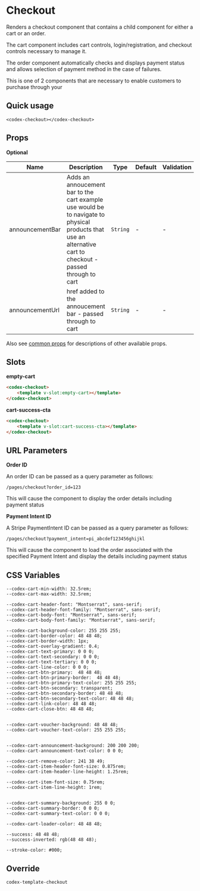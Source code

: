# Checkout

Renders a checkout component that contains a child component for either a cart or an order.

The cart component includes cart controls, login/registration, and checkout controls necessary to manage it.

The order component automatically checks and displays payment status and allows selection of payment method in the case of failures.

This is one of 2 components that are necessary to enable customers to purchase through your 

## Quick usage

```vue
<codex-checkout></codex-checkout>
```

## Props

**Optional**

| Name | Description | Type | Default | Validation |
|------|-------------|------|---------|---------|
| announcementBar | Adds an annoucement bar to the cart example use would be to navigate to physical products that use an alternative cart to checkout - passed through to cart | `String` | -       | - |
| announcementUrl | href added to the annoucement bar - passed through to cart | `String` | -       | - |

Also see [common props](./shared/CommonProps.md) for descriptions of other available props.


## Slots

**empty-cart**

```html
<codex-checkout>
	<template v-slot:empty-cart></template>
</codex-checkout>
```

**cart-success-cta**

```html
<codex-checkout>
	<template v-slot:cart-success-cta></template>
</codex-checkout>
```



## URL Parameters

**Order ID**

An order ID can be passed as a query parameter as follows:

`/pages/checkout?order_id=123`

This will cause the component to display the order details including payment status

**Payment Intent ID**

A Stripe PaymentIntent ID can be passed as a query parameter as follows:

`/pages/checkout?payment_intent=pi_abcdef123456ghijkl`

This will cause the component to load the order associated with the specified Payment Intent and display the details including payment status

## CSS Variables

    --codex-cart-min-width: 32.5rem;
    --codex-cart-max-width: 32.5rem;

    --codex-cart-header-font: "Montserrat", sans-serif;
    --codex-cart-header-font-family: "Montserrat", sans-serif;
    --codex-cart-body-font: "Montserrat", sans-serif;
    --codex-cart-body-font-family: "Montserrat", sans-serif;

    --codex-cart-background-color: 255 255 255;
    --codex-cart-border-color: 48 48 48;
    --codex-cart-border-width: 1px;
    --codex-cart-overlay-gradient: 0.4;
    --codex-cart-text-primary: 0 0 0;
    --codex-cart-text-secondary: 0 0 0;
    --codex-cart-text-tertiary: 0 0 0;
    --codex-cart-line-color: 0 0 0;
    --codex-cart-btn-primary:  48 48 48;
    --codex-cart-btn-primary-border:  48 48 48;
    --codex-cart-btn-primary-text-color: 255 255 255;
    --codex-cart-btn-secondary: transparent;
    --codex-cart-btn-secondary-border: 48 48 48;
    --codex-cart-btn-secondary-text-color: 48 48 48;
    --codex-cart-link-color: 48 48 48;
    --codex-cart-close-btn: 48 48 48;

    
    --codex-cart-voucher-background: 48 48 48;
    --codex-cart-voucher-text-color: 255 255 255;

    
    --codex-cart-announcement-background: 200 200 200;
    --codex-cart-announcement-text-color: 0 0 0; 
    
    --codex-cart-remove-color: 241 38 49;
    --codex-cart-item-header-font-size: 0.875rem;
    --codex-cart-item-header-line-height: 1.25rem;

    --codex-cart-item-font-size: 0.75rem;
    --codex-cart-item-line-height: 1rem;

    
    --codex-cart-summary-background: 255 0 0;
    --codex-cart-summary-border: 0 0 0;
    --codex-cart-summary-text-color: 0 0 0;

    --codex-cart-loader-color: 48 48 48;

    --success: 48 48 48;
    --success-inverted: rgb(48 48 48);

    --stroke-color: #000;

## Override

`
codex-template-checkout
`